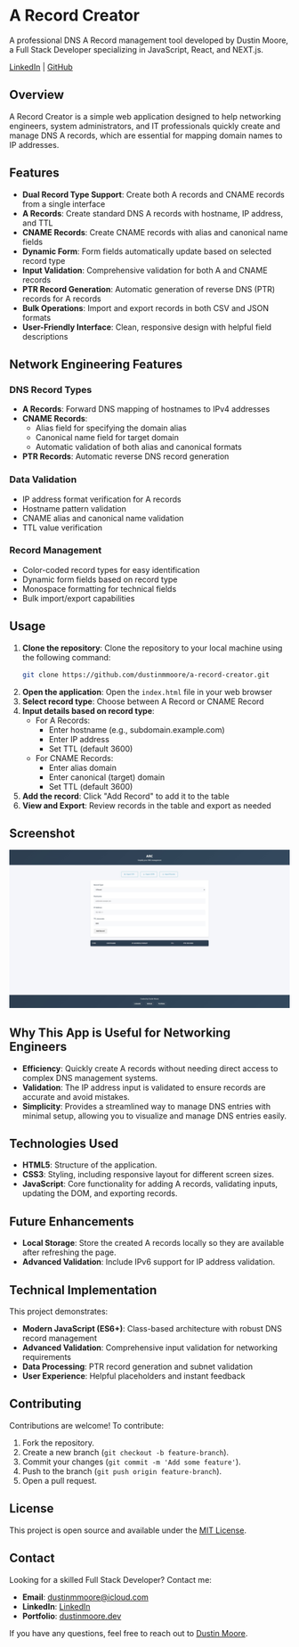 # A Record Creator

A professional DNS A Record management tool developed by Dustin Moore, a Full Stack Developer specializing in JavaScript, React, and NEXT.js.

[LinkedIn](https://www.linkedin.com/in/dustinmmoore) | [GitHub](https://github.com/dustinmmoore)

## Overview

A Record Creator is a simple web application designed to help networking engineers, system administrators, and IT professionals quickly create and manage DNS A records, which are essential for mapping domain names to IP addresses.

## Features

- **Dual Record Type Support**: Create both A records and CNAME records from a single interface
- **A Records**: Create standard DNS A records with hostname, IP address, and TTL
- **CNAME Records**: Create CNAME records with alias and canonical name fields
- **Dynamic Form**: Form fields automatically update based on selected record type
- **Input Validation**: Comprehensive validation for both A and CNAME records
- **PTR Record Generation**: Automatic generation of reverse DNS (PTR) records for A records
- **Bulk Operations**: Import and export records in both CSV and JSON formats
- **User-Friendly Interface**: Clean, responsive design with helpful field descriptions

## Network Engineering Features

### DNS Record Types
- **A Records**: Forward DNS mapping of hostnames to IPv4 addresses
- **CNAME Records**: 
  - Alias field for specifying the domain alias
  - Canonical name field for target domain
  - Automatic validation of both alias and canonical formats
- **PTR Records**: Automatic reverse DNS record generation

### Data Validation
- IP address format verification for A records
- Hostname pattern validation
- CNAME alias and canonical name validation
- TTL value verification

### Record Management
- Color-coded record types for easy identification
- Dynamic form fields based on record type
- Monospace formatting for technical fields
- Bulk import/export capabilities

## Usage

1. **Clone the repository**: Clone the repository to your local machine using the following command:
   ```sh
   git clone https://github.com/dustinmmoore/a-record-creator.git
   ```
2. **Open the application**: Open the `index.html` file in your web browser
3. **Select record type**: Choose between A Record or CNAME Record
4. **Input details based on record type**: 
   - For A Records:
     - Enter hostname (e.g., subdomain.example.com)
     - Enter IP address
     - Set TTL (default 3600)
   - For CNAME Records:
     - Enter alias domain
     - Enter canonical (target) domain
     - Set TTL (default 3600)
5. **Add the record**: Click "Add Record" to add it to the table
6. **View and Export**: Review records in the table and export as needed

## Screenshot

![A Record Creator Screenshot](./assets/images/a-record-dustin-moore.jpg)

## Why This App is Useful for Networking Engineers

- **Efficiency**: Quickly create A records without needing direct access to complex DNS management systems.
- **Validation**: The IP address input is validated to ensure records are accurate and avoid mistakes.
- **Simplicity**: Provides a streamlined way to manage DNS entries with minimal setup, allowing you to visualize and manage DNS entries easily.

## Technologies Used

- **HTML5**: Structure of the application.
- **CSS3**: Styling, including responsive layout for different screen sizes.
- **JavaScript**: Core functionality for adding A records, validating inputs, updating the DOM, and exporting records.

## Future Enhancements

- **Local Storage**: Store the created A records locally so they are available after refreshing the page.
- **Advanced Validation**: Include IPv6 support for IP address validation.

## Technical Implementation

This project demonstrates:

- **Modern JavaScript (ES6+)**: Class-based architecture with robust DNS record management
- **Advanced Validation**: Comprehensive input validation for networking requirements
- **Data Processing**: PTR record generation and subnet validation
- **User Experience**: Helpful placeholders and instant feedback

## Contributing

Contributions are welcome! To contribute:

1. Fork the repository.
2. Create a new branch (`git checkout -b feature-branch`).
3. Commit your changes (`git commit -m 'Add some feature'`).
4. Push to the branch (`git push origin feature-branch`).
5. Open a pull request.

## License

This project is open source and available under the [MIT License](LICENSE).

## Contact

Looking for a skilled Full Stack Developer? Contact me:

- **Email**: dustinmmoore@icloud.com
- **LinkedIn**: [LinkedIn](https://www.linkedin.com/in/dustinmmoore)
- **Portfolio**: [dustinmoore.dev](https://www.dustinmoore.dev)

If you have any questions, feel free to reach out to [Dustin Moore](https://www.linkedin.com/in/dustinmmoore).
